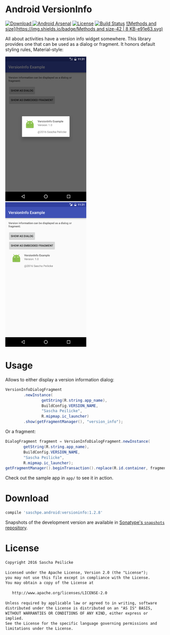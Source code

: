 # Android VersionInfo
[ ![Download](https://api.bintray.com/packages/saschpe/maven/android-versioninfo/images/download.svg) ](https://bintray.com/saschpe/maven/android-versioninfo/_latestVersion)
[![Android Arsenal](https://img.shields.io/badge/Android%20Arsenal-VersionInfo-brightgreen.svg?style=flat)](http://android-arsenal.com/details/1/3832)
[![License](http://img.shields.io/:license-apache-blue.svg)](http://www.apache.org/licenses/LICENSE-2.0.html)
[![Build Status](https://travis-ci.org/saschpe/android-versioninfo.svg?branch=master)](https://travis-ci.org/saschpe/android-versioninfo)
[![Methods and size](https://img.shields.io/badge/Methods and size-42 | 8 KB-e91e63.svg)](http://www.methodscount.com/?lib=saschpe.android%3Aversioninfo%3A1.2.6)

All about activities have a version info widget somewhere. This library provides one that can be
used as a dialog or fragment. It honors default styling rules, Material-style:

![Dialog](doc/img/versioninfo-sample-dialog.png)
![Fragment](doc/img/versioninfo-sample-fragment.png)


# Usage
Allows to either display a version information dialog:

```java
VersionInfoDialogFragment
        .newInstance(
                getString(R.string.app_name),
                BuildConfig.VERSION_NAME,
                "Sascha Peilicke",
                R.mipmap.ic_launcher)
        .show(getFragmentManager(), "version_info");
```

Or a fragment:

```java
DialogFragment fragment = VersionInfoDialogFragment.newInstance(
        getString(R.string.app_name),
        BuildConfig.VERSION_NAME,
        "Sascha Peilicke",
        R.mipmap.ic_launcher);
getFragmentManager().beginTransaction().replace(R.id.container, fragment).commit();
```

Check out the sample app in `app/` to see it in action.


# Download
```groovy
compile 'saschpe.android:versioninfo:1.2.8'
```

Snapshots of the development version are available in [Sonatype's `snapshots` repository][snap].


# License

    Copyright 2016 Sascha Peilicke

    Licensed under the Apache License, Version 2.0 (the "License");
    you may not use this file except in compliance with the License.
    You may obtain a copy of the License at

       http://www.apache.org/licenses/LICENSE-2.0

    Unless required by applicable law or agreed to in writing, software
    distributed under the License is distributed on an "AS IS" BASIS,
    WITHOUT WARRANTIES OR CONDITIONS OF ANY KIND, either express or implied.
    See the License for the specific language governing permissions and
    limitations under the License.



 [snap]: https://oss.sonatype.org/content/repositories/snapshots/
